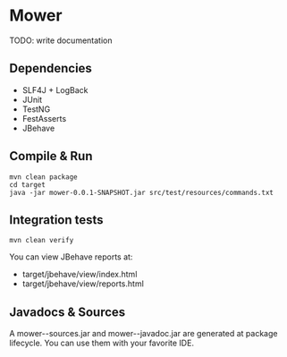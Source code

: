 # Mower 

TODO: write documentation

## Dependencies
* SLF4J + LogBack
* JUnit
* TestNG
* FestAsserts
* JBehave

## Compile & Run

    mvn clean package
    cd target
    java -jar mower-0.0.1-SNAPSHOT.jar src/test/resources/commands.txt


## Integration tests

    mvn clean verify


You can view JBehave reports at:
* target/jbehave/view/index.html
* target/jbehave/view/reports.html


## Javadocs & Sources
A mower-<version>-sources.jar and mower-<version>-javadoc.jar are generated at package lifecycle.
You can use them with your favorite IDE. 
